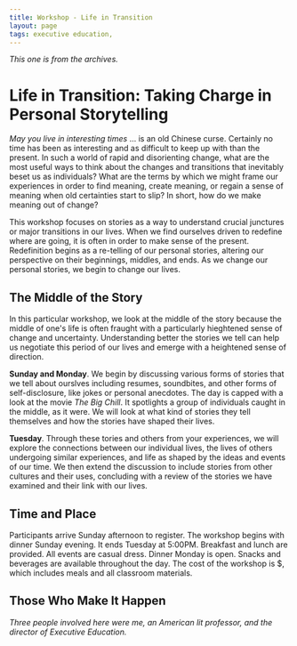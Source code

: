 ```yaml
---
title: Workshop - Life in Transition
layout: page
tags: executive education, 
---
```


*This one is from the archives.*


# Life in Transition: Taking Charge in Personal Storytelling

*May you live in interesting times* ... is an old Chinese curse. Certainly no time has been as interesting and as difficult to keep up with than the present. In such a world of rapid and disorienting change, what are the most useful ways to think about the changes and transitions that inevitably beset us as individuals? What are the terms by which we might frame our experiences in order to find meaning, create meaning, or regain a sense of meaning when old certainties start to slip? In short, how do we make meaning out of change?

This workshop focuses on stories as a way to understand crucial junctures or major transitions in our lives. When we find ourselves driven to redefine where are going, it is often in order to make sense of the present. Redefinition begins as a re-telling of our personal stories, altering our perspective on their beginnings, middles, and ends. As we change our personal stories, we begin to change our lives. 

## The Middle of the Story

In this particular workshop, we look at the middle of the story because the middle of one's life is often fraught with a particularly hieghtened sense of change and uncertainty. Understanding better the stories we tell can help us negotiate this period of our lives and emerge with a heightened sense of direction.

**Sunday and Monday**. We begin by discussing various forms of stories that we tell about ourslves including resumes, soundbites, and other forms of self-disclosure, like jokes or personal anecdotes. The day is capped with a look at the movie *The Big Chill*. It spotlights a group of individuals caught in the middle, as it were. We will look at what kind of stories they tell themselves and how the stories have shaped their lives. 

**Tuesday**. Through these tories and others from your experiences, we will explore the connections between our individual lives, the lives of others undergoing similar experiences, and life as shaped by the ideas and events of our time. We then extend the discussion to include stories from other cultures and their uses, concluding with a review of the stories we have examined and their link with our lives. 

## Time and Place

Participants arrive Sunday afternoon to register. The workshop begins with dinner Sunday evening. It ends Tuesday at 5:00PM. Breakfast and lunch are provided. All events are casual dress. Dinner Monday is open. Snacks and beverages are available throughout the day. The cost of the workshop is $, which includes meals and all classroom materials. 

## Those Who Make It Happen

*Three people involved here were me, an American lit professor, and the director of Executive Education.*